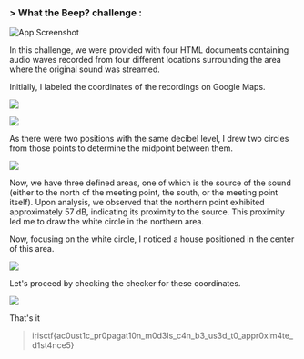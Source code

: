 ### > What the Beep? challenge :

![App Screenshot](https://cdn.discordapp.com/attachments/1067452256686981161/1194042461362851986/Screen_Shot_2024-01-08_at_11.16.14_PM.png?ex=65aee9b3&is=659c74b3&hm=3cb96dc4ff933063e4569420f1d8803674d2ad3d7253e9b305fccb845066c3e9&)

In this challenge, we were provided with four HTML documents containing audio waves recorded from four different locations surrounding the area where the original sound was streamed.

Initially, I labeled the coordinates of the recordings on Google Maps.



![](https://cdn.discordapp.com/attachments/1067452256686981161/1194044410271367290/New_Project.png?ex=65aeeb83&is=659c7683&hm=5e15aee1a635fa55f1bcbcb7c4ad46ede37e2a1a9130ae1f8f92a16e80121ec6&)

![](https://cdn.discordapp.com/attachments/1067452256686981161/1194296875927470090/map1.jpg?ex=65afd6a4&is=659d61a4&hm=c792aa0bf34dac4121b683bfad63274727ec23fbe8dad3e56b67aed07f4e0842&)

As there were two positions with the same decibel level, I drew two circles from those points to determine the midpoint between them.

![](https://cdn.discordapp.com/attachments/1067452256686981161/1194296884035059723/map2.jpg?ex=65afd6a6&is=659d61a6&hm=9593ea68b12d6768ee65080b860875bb81b5f0888d4f33d2bea3c4ae8dc5c695&)

Now, we have three defined areas, one of which is the source of the sound (either to the north of the meeting point, the south, or the meeting point itself). Upon analysis, we observed that the northern point exhibited approximately 57 dB, indicating its proximity to the source. This proximity led me to draw the white circle in the northern area.

Now, focusing on the white circle, I noticed a house positioned in the center of this area.

![](https://cdn.discordapp.com/attachments/1067452256686981161/1194296891672891432/map3.jpg?ex=65afd6a7&is=659d61a7&hm=ecec1fb275baec16932bd72634d6365f33dfdc8c723a2beaa520ebe8759e6c3a&)

Let's proceed by checking the checker for these coordinates.

![](https://cdn.discordapp.com/attachments/1067452256686981161/1194055383803777184/Screen_Shot_2024-01-09_at_12.09.01_AM.png?ex=65aef5bb&is=659c80bb&hm=75db27b50c111ccc632575b686ca4a3957ed6a20ce56ef0853465727a52c2de8&)

That's it 

> irisctf{ac0ust1c_pr0pagat10n_m0d3ls_c4n_b3_us3d_t0_appr0xim4te_d1st4nce5}
